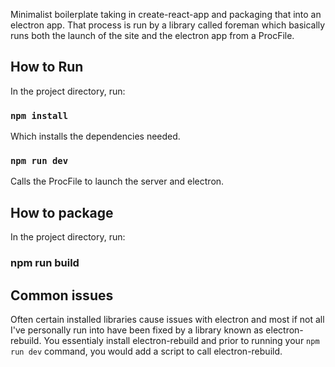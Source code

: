 Minimalist boilerplate taking in create-react-app and packaging that into an electron app. That process is run by a library called foreman which basically runs both the launch of the site and the electron app from a ProcFile.

## How to Run

In the project directory, run:

### `npm install`

Which installs the dependencies needed.

### `npm run dev`

Calls the ProcFile to launch the server and electron.

## How to package

In the project directory, run:

### npm run build

## Common issues

Often certain installed libraries cause issues with electron and most if not all I've personally run into have been fixed by a library known as electron-rebuild. You essentialy install electron-rebuild and prior to running your `npm run dev` command, you would add a script to call electron-rebuild.
